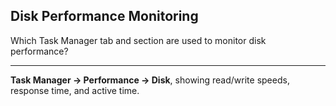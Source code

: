 ## Disk Performance Monitoring

Which Task Manager tab and section are used to monitor disk performance?

---

**Task Manager → Performance → Disk**, showing read/write speeds, response time, and active time.

